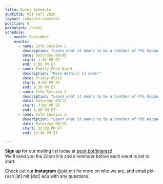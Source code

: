 ```yaml
---
title: Event Schedule
subtitle: MIT Fall 2020
layout: schedule-semester
position: 0
permalink: /rush/
schedule:
  - month: September
    events:
      - name: Info Session 1
        description: "Learn what it means to be a brother of Phi Kappa Theta as some upperclassmen share their personal journeys."
        date: Saturday 09/05
        start: 1:30 PM ET
        end: 2:00 PM ET
      - name: Family Feud Night
        description: "More details to come!"
        date: Friday 09/11
        start: 8:00 PM ET
        end: 9:30 PM ET
      - name: Info Session 2
        description: "Learn what it means to be a brother of Phi Kappa Theta as some upperclassmen share their personal journeys."
        date: Saturday 09/12
        start: 3:00 PM ET
        end: 3:30 PM ET
      - name: Info Session 3
        description: "Learn what it means to be a brother of Phi Kappa Theta as some upperclassmen share their personal journeys."
        date: Saturday 09/19
        start: 12:00 PM ET
        end: 12:30 PM ET

---
```

<p class="test-center"><strong>Sign up</strong> for our mailing list today at <a href="https://peck.bot/interest" target="_blank">peck.bot/interest</a>!
<br> We'll send you the Zoom link and a reminder before each event is set to start.

<p class="test-center">Check out our <strong>Instagram</strong> <a href="https://peck.bot/instagram" target="_blank">@pkt.mit</a>  for more on who we are, and email pkt-rush [at] mit [dot] edu with any questions.

<!-- <p class="text-center">Call <strong>317-PKT-RIDE</strong> for a ride to our house during Rush!</p> -->
